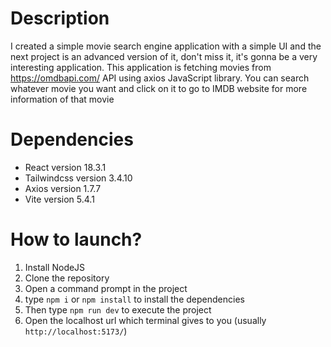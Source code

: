 # Description
I created a simple movie search engine application with a simple UI and the next project is an advanced version of it, don't miss it, it's gonna be a very interesting application.
This application is fetching movies from https://omdbapi.com/ API using axios JavaScript library.
You can search whatever movie you want and click on it to go to IMDB website for more information of that movie
# Dependencies
- React version 18.3.1
- Tailwindcss version 3.4.10
- Axios version 1.7.7
- Vite version 5.4.1
# How to launch?
1. Install NodeJS
2. Clone the repository
3. Open a command prompt in the project
4. type `npm i` or `npm install` to install the dependencies
5. Then type `npm run dev` to execute the project
6. Open the localhost url which terminal gives to you (usually `http://localhost:5173/`)

